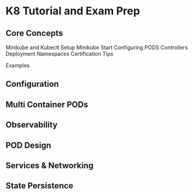 # K8 Tutorial and Exam Prep

## Core Concepts

Minikube and Kubectl Setup
Minikube Start 
Configuring PODS
Controllers
Deployment
Namespaces
Certification Tips

Examples 

## Configuration

## Multi Container PODs

## Observability

## POD Design

## Services & Networking

## State Persistence

## 